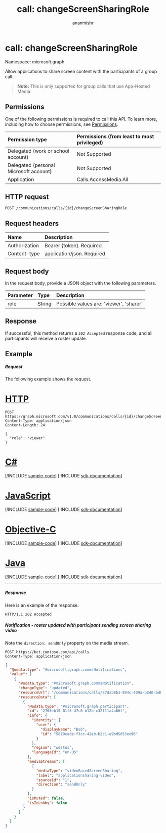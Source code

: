 ﻿---
title: "call: changeScreenSharingRole"
description: "Allow applications to share screen content with the participants of a group call."
author: "ananmishr"
localization_priority: Normal
ms.prod: "cloud-communications"
doc_type: apiPageType
---

# call: changeScreenSharingRole

Namespace: microsoft.graph

Allow applications to share screen content with the participants of a group call.

> **Note:** This is only supported for group calls that use App-Hosted Media.

## Permissions

One of the following permissions is required to call this API. To learn more, including how to choose permissions, see [Permissions](/graph/permissions-reference).

| Permission type                        | Permissions (from least to most privileged) |
| :------------------------------------- | :------------------------------------------ |
| Delegated (work or school account)     | Not Supported                               |
| Delegated (personal Microsoft account) | Not Supported                               |
| Application                            | Calls.AccessMedia.All                       |

## HTTP request

<!-- { "blockType": "ignored" } -->

```http
POST /communications/calls/{id}/changeScreenSharingRole
```

## Request headers

| Name          | Description                 |
| :------------ | :-------------------------- |
| Authorization | Bearer {token}. Required.   |
| Content-type  | application/json. Required. |

## Request body

In the request body, provide a JSON object with the following parameters.

| Parameter | Type   | Description                             |
| :-------- | :----- | :-------------------------------------- |
| role      | String | Possible values are: 'viewer', 'sharer' |

## Response

If successful, this method returns a `202 Accepted` response code, and all participants will receive a roster update.

## Example

##### Request

The following example shows the request.

# [HTTP](#tab/http)

<!-- {
  "blockType": "request",
  "name": "call-changeScreenSharingRole"
}-->

```http
POST https://graph.microsoft.com/v1.0/communications/calls/{id}/changeScreenSharingRole
Content-Type: application/json
Content-Length: 24

{
  "role": "viewer"
}
```

# [C#](#tab/csharp)

[!INCLUDE [sample-code](../includes/snippets/csharp/call-changescreensharingrole-csharp-snippets.md)]
[!INCLUDE [sdk-documentation](../includes/snippets/snippets-sdk-documentation-link.md)]

# [JavaScript](#tab/javascript)

[!INCLUDE [sample-code](../includes/snippets/javascript/call-changescreensharingrole-javascript-snippets.md)]
[!INCLUDE [sdk-documentation](../includes/snippets/snippets-sdk-documentation-link.md)]

# [Objective-C](#tab/objc)

[!INCLUDE [sample-code](../includes/snippets/objc/call-changescreensharingrole-objc-snippets.md)]
[!INCLUDE [sdk-documentation](../includes/snippets/snippets-sdk-documentation-link.md)]

# [Java](#tab/java)

[!INCLUDE [sample-code](../includes/snippets/java/call-changescreensharingrole-java-snippets.md)]
[!INCLUDE [sdk-documentation](../includes/snippets/snippets-sdk-documentation-link.md)]

---

##### Response

Here is an example of the response. 

<!-- {
  "blockType": "response",
  "truncated": true,
  "@odata.type": "microsoft.graph.None"
} -->

```http
HTTP/1.1 202 Accepted
```

##### Notification - roster updated with participant sending screen sharing video

Note the `direction: sendOnly` property on the media stream.

```http
POST https://bot.contoso.com/api/calls
Content-Type: application/json
```

<!-- {
  "blockType": "example",
  "@odata.type": "microsoft.graph.commsNotifications"
}-->

```json
{
  "@odata.type": "#microsoft.graph.commsNotifications",
  "value": [
    {
      "@odata.type": "#microsoft.graph.commsNotification",
      "changeType": "updated",
      "resourceUrl": "/communications/calls/57dab8b1-894c-409a-b240-bd8beae78896/participants",
      "resourceData": [
        {
          "@odata.type": "#microsoft.graph.participant",
          "id": "2765eb15-01f8-47c6-b12b-c32111a4a86f",
          "info": {
            "identity": {
              "user": {
                "displayName": "Bob",
                "id": "5810cede-f3cc-42eb-b2c1-e9bd5d53ec96"
              }
            },
            "region": "westus",
            "languageId": "en-US"
          },
          "mediaStreams": [
            {
              "mediaType": "videoBasedScreenSharing",
              "label": "applicationsharing-video",
              "sourceId": "1",
              "direction": "sendOnly"
            }
          ],
          "isMuted": false,
          "isInLobby": false
        }
      ]
    }
  ]
}
```

<!-- uuid: 8fcb5dbc-d5aa-4681-8e31-b001d5168d79
2015-10-25 14:57:30 UTC -->

<!--
{
  "type": "#page.annotation",
  "description": "call: changeScreenSharingRole",
  "keywords": "",
  "section": "documentation",
  "tocPath": "",
  "suppressions": [
  ]
}
-->
